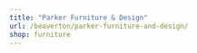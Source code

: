 ```yaml
---
title: "Parker Furniture & Design"
url: /beaverton/parker-furniture-and-design/
shop: furniture
---
```

